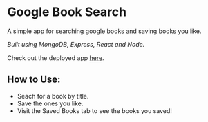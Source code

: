 # Google Book Search

A simple app for searching google books and saving books you like.

_Built using MongoDB, Express, React and Node._

Check out the deployed app [here](https://google-search-books.herokuapp.com/).

## How to Use:

- Seach for a book by title.
- Save the ones you like.
- Visit the Saved Books tab to see the books you saved!
